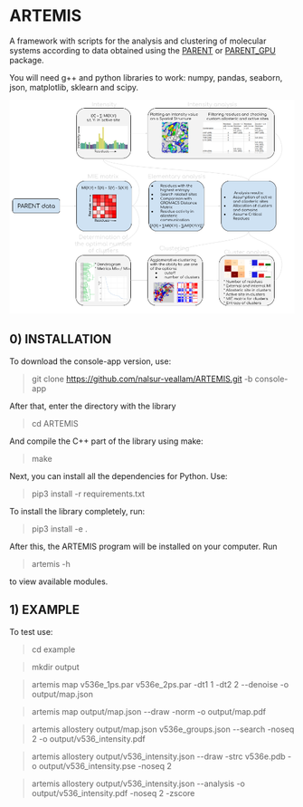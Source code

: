 # ARTEMIS
A framework with scripts for the analysis and clustering of molecular systems according to data obtained using the [PARENT](https://github.com/markusfleck/PARENT) or [PARENT_GPU](https://github.com/markusfleck/PARENT_GPU) package.

You will need g++ and python libraries to work: numpy, pandas, seaborn, json, matplotlib, sklearn and scipy.

![Framework scheme](framework_scheme.png) 

## 0) INSTALLATION
To download the console-app version, use:

> git clone https://github.com/nalsur-veallam/ARTEMIS.git -b console-app

After that, enter the directory with the library

> cd ARTEMIS

And compile the C++ part of the library using make:

> make

Next, you can install all the dependencies for Python. Use:

> pip3 install -r requirements.txt

To install the library completely, run:

> pip3 install -e .

After this, the ARTEMIS program will be installed on your computer. Run

> artemis -h

to view available modules.

## 1) EXAMPLE

To test use:

> cd example

> mkdir output

> artemis map v536e_1ps.par v536e_2ps.par -dt1 1 -dt2 2 --denoise -o output/map.json

> artemis map output/map.json --draw -norm -o output/map.pdf

> artemis allostery output/map.json v536e_groups.json --search -noseq 2 -o output/v536_intensity.pdf

> artemis allostery output/v536_intensity.json --draw -strc v536e.pdb -o output/v536_intensity.pse -noseq 2

> artemis allostery output/v536_intensity.json --analysis -o output/v536_intensity.pdf -noseq 2 -zscore
